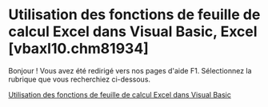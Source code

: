 
# Utilisation des fonctions de feuille de calcul Excel dans Visual Basic, Excel [vbaxl10.chm81934]

Bonjour ! Vous avez été redirigé vers nos pages d'aide F1. Sélectionnez la rubrique que vous recherchiez ci-dessous.

[Utilisation des fonctions de feuille de calcul Excel dans Visual Basic](http://msdn.microsoft.com/library/46e6ba32-8a58-509c-03e8-a23c41b0a400%28Office.15%29.aspx)
